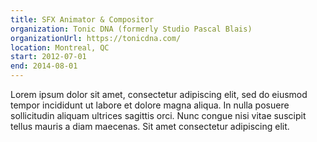 ```yaml
---
title: SFX Animator & Compositor
organization: Tonic DNA (formerly Studio Pascal Blais)
organizationUrl: https://tonicdna.com/
location: Montreal, QC
start: 2012-07-01
end: 2014-08-01
---
```


Lorem ipsum dolor sit amet, consectetur adipiscing elit, sed do eiusmod tempor incididunt ut labore et dolore magna aliqua. In nulla posuere sollicitudin aliquam ultrices sagittis orci. Nunc congue nisi vitae suscipit tellus mauris a diam maecenas. Sit amet consectetur adipiscing elit.
